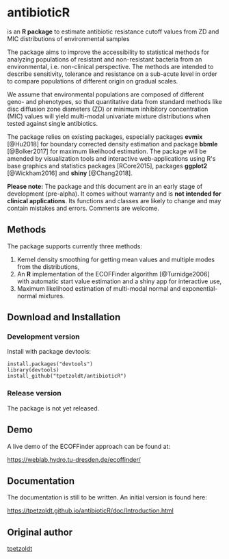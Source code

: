 # antibioticR

is an **R package** to estimate antibiotic resistance cutoff values from ZD and MIC distributions of environmental samples 

The package aims to improve the accessibility to statistical methods for analyzing populations of resistant and non-resistant bacteria from an environmental, i.e. non-clinical perspective. The methods are intended to describe sensitivity, tolerance and resistance on a sub-acute level in order to compare populations of different origin on gradual scales.

We assume that environmental populations are composed of different geno- and phenotypes, so that quantitative data from standard methods like disc diffusion zone diameters (ZD) or minimum inhibitory concentration (MIC) values will yield multi-modal univariate mixture distributions when tested against single antibiotics.

The package relies on existing packages, especially packages  **evmix** [@Hu2018] for boundary corrected density estimation and package **bbmle** [@Bolker2017] for maximum likelihood estimation. The package will be amended by visualization tools and interactive web-applications using R's base graphics and statistics packages [RCore2015], packages **ggplot2** [@Wickham2016] and **shiny** [@Chang2018].

**Please note:** The package and this document are in an early stage of development (pre-alpha). It comes without warranty and is **not intended for clinical applications**. Its functions and classes are likely to change and may contain mistakes and errors. Comments are welcome.




Methods
-------

The package supports currently three methods:

1. Kernel density smoothing for getting mean values and multiple modes from the distributions,
2. An **R** implementation of the ECOFFinder algorithm [@Turnidge2006]  with automatic start value estimation and a shiny app for interactive use,
3. Maximum likelihood estimation of multi-modal normal and exponential-normal mixtures.


Download and Installation
-------------------------

### Development version

Install with package devtools:

    install.packages("devtools")
    library(devtools)
    install_github("tpetzoldt/antibioticR")
	
### Release version

The package is not yet released.

	
Demo
----

A live demo of the ECOFFinder approach can be found	at:

https://weblab.hydro.tu-dresden.de/ecoffinder/

Documentation
-------------

The documentation is still to be written. An initial version is found here:

https://tpetzoldt.github.io/antibioticR/doc/Introduction.html

Original author
---------------

[tpetzoldt](https://github.com/tpetzoldt)
